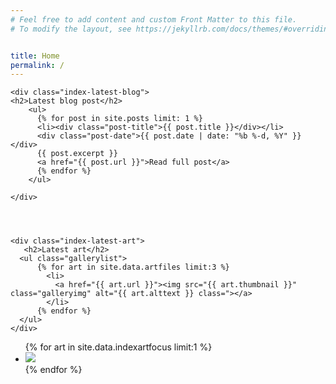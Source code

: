 ```yaml
---
# Feel free to add content and custom Front Matter to this file.
# To modify the layout, see https://jekyllrb.com/docs/themes/#overriding-theme-defaults


title: Home
permalink: /
---
```



<div class="index-content">
  <div class="index-latest">
    
    <div class="index-latest-blog">
    <h2>Latest blog post</h2>
        <ul>
          {% for post in site.posts limit: 1 %}
          <li><div class="post-title">{{ post.title }}</div></li>
          <div class="post-date">{{ post.date | date: "%b %-d, %Y" }}</div>
          {{ post.excerpt }} 
          <a href="{{ post.url }}">Read full post</a>
          {% endfor %}
        </ul>
      
    </div>


 

    <div class="index-latest-art">
       <h2>Latest art</h2>
      <ul class="gallerylist">
          {% for art in site.data.artfiles limit:3 %}
            <li>
              <a href="{{ art.url }}"><img src="{{ art.thumbnail }}" class="galleryimg" alt="{{ art.alttext }} class="></a>
            </li>
          {% endfor %}
      </ul>
    </div>
 </div>

  <div class="index-side">
    <ul>
        {% for art in site.data.indexartfocus limit:1 %}
          <li>
            <img src="{{ art.url }}" class="index-art-focus"/>
          </li>
        {% endfor %}
    </ul>
  </div>
</div>